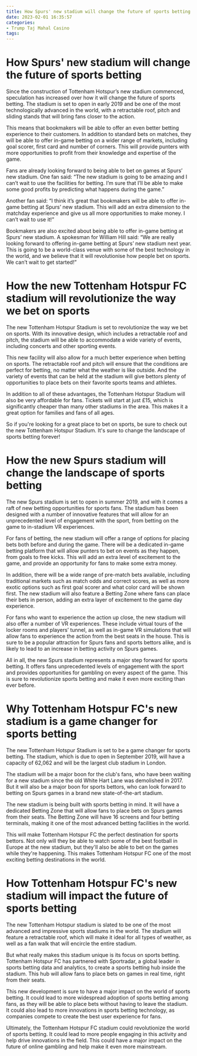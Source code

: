 ```yaml
---
title: How Spurs' new stadium will change the future of sports betting
date: 2023-02-01 16:35:57
categories:
- Trump Taj Mahal Casino
tags:
---
```



#  How Spurs' new stadium will change the future of sports betting

Since the construction of Tottenham Hotspur’s new stadium commenced, speculation has increased over how it will change the future of sports betting. The stadium is set to open in early 2019 and be one of the most technologically advanced in the world, with a retractable roof, pitch and sliding stands that will bring fans closer to the action.

This means that bookmakers will be able to offer an even better betting experience to their customers. In addition to standard bets on matches, they will be able to offer in-game betting on a wider range of markets, including goal scorer, first card and number of corners. This will provide punters with more opportunities to profit from their knowledge and expertise of the game.

Fans are already looking forward to being able to bet on games at Spurs’ new stadium. One fan said: “The new stadium is going to be amazing and I can’t wait to use the facilities for betting. I’m sure that I’ll be able to make some good profits by predicting what happens during the game.”

Another fan said: “I think it’s great that bookmakers will be able to offer in-game betting at Spurs’ new stadium. This will add an extra dimension to the matchday experience and give us all more opportunities to make money. I can’t wait to use it!”

Bookmakers are also excited about being able to offer in-game betting at Spurs’ new stadium. A spokesman for William Hill said: “We are really looking forward to offering in-game betting at Spurs’ new stadium next year. This is going to be a world-class venue with some of the best technology in the world, and we believe that it will revolutionise how people bet on sports. We can’t wait to get started!”

#  How the new Tottenham Hotspur FC stadium will revolutionize the way we bet on sports

The new Tottenham Hotspur Stadium is set to revolutionize the way we bet on sports. With its innovative design, which includes a retractable roof and pitch, the stadium will be able to accommodate a wide variety of events, including concerts and other sporting events.

This new facility will also allow for a much better experience when betting on sports. The retractable roof and pitch will ensure that the conditions are perfect for betting, no matter what the weather is like outside. And the variety of events that can be held at the stadium will give bettors plenty of opportunities to place bets on their favorite sports teams and athletes.

In addition to all of these advantages, the Tottenham Hotspur Stadium will also be very affordable for fans. Tickets will start at just £15, which is significantly cheaper than many other stadiums in the area. This makes it a great option for families and fans of all ages.

So if you're looking for a great place to bet on sports, be sure to check out the new Tottenham Hotspur Stadium. It's sure to change the landscape of sports betting forever!

#  How the new Spurs stadium will change the landscape of sports betting

The new Spurs stadium is set to open in summer 2019, and with it comes a raft of new betting opportunities for sports fans. The stadium has been designed with a number of innovative features that will allow for an unprecedented level of engagement with the sport, from betting on the game to in-stadium VR experiences.

For fans of betting, the new stadium will offer a range of options for placing bets both before and during the game. There will be a dedicated in-game betting platform that will allow punters to bet on events as they happen, from goals to free kicks. This will add an extra level of excitement to the game, and provide an opportunity for fans to make some extra money.

In addition, there will be a wide range of pre-match bets available, including traditional markets such as match odds and correct scores, as well as more exotic options such as first goal scorer and what color card will be shown first. The new stadium will also feature a Betting Zone where fans can place their bets in person, adding an extra layer of excitement to the game day experience.

For fans who want to experience the action up close, the new stadium will also offer a number of VR experiences. These include virtual tours of the locker rooms and players’ tunnel, as well as in-game VR simulations that will allow fans to experience the action from the best seats in the house. This is sure to be a popular attraction for Spurs fans and sports bettors alike, and is likely to lead to an increase in betting activity on Spurs games.

All in all, the new Spurs stadium represents a major step forward for sports betting. It offers fans unprecedented levels of engagement with the sport and provides opportunities for gambling on every aspect of the game. This is sure to revolutionize sports betting and make it even more exciting than ever before.

#  Why Tottenham Hotspur FC's new stadium is a game changer for sports betting

The new Tottenham Hotspur Stadium is set to be a game changer for sports betting. The stadium, which is due to open in September 2019, will have a capacity of 62,062 and will be the largest club stadium in London.

The stadium will be a major boon for the club's fans, who have been waiting for a new stadium since the old White Hart Lane was demolished in 2017. But it will also be a major boon for sports bettors, who can look forward to betting on Spurs games in a brand new state-of-the-art stadium.

The new stadium is being built with sports betting in mind. It will have a dedicated Betting Zone that will allow fans to place bets on Spurs games from their seats. The Betting Zone will have 16 screens and four betting terminals, making it one of the most advanced betting facilities in the world.

This will make Tottenham Hotspur FC the perfect destination for sports bettors. Not only will they be able to watch some of the best football in Europe at the new stadium, but they'll also be able to bet on the games while they're happening. This makes Tottenham Hotspur FC one of the most exciting betting destinations in the world.

#  How Tottenham Hotspur FC's new stadium will impact the future of sports betting

The new Tottenham Hotspur stadium is slated to be one of the most advanced and impressive sports stadiums in the world. The stadium will feature a retractable roof, which will make it ideal for all types of weather, as well as a fan walk that will encircle the entire stadium.

But what really makes this stadium unique is its focus on sports betting. Tottenham Hotspur FC has partnered with Sportradar, a global leader in sports betting data and analytics, to create a sports betting hub inside the stadium. This hub will allow fans to place bets on games in real time, right from their seats.

This new development is sure to have a major impact on the world of sports betting. It could lead to more widespread adoption of sports betting among fans, as they will be able to place bets without having to leave the stadium. It could also lead to more innovations in sports betting technology, as companies compete to create the best user experience for fans.

Ultimately, the Tottenham Hotspur FC stadium could revolutionize the world of sports betting. It could lead to more people engaging in this activity and help drive innovations in the field. This could have a major impact on the future of online gambling and help make it even more mainstream.